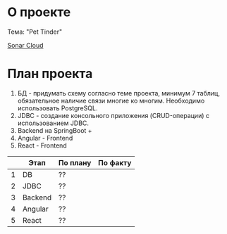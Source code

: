 # О проекте

Тема: "Pet Tinder" 

[Sonar Cloud](https://sonarcloud.io/project/configuration?id=dburackov_pproj)

# План проекта

1. БД - придумать схему согласно теме проекта, минимум 7 таблиц, обязательное наличие связи многие ко многим. Необходимо использовать PostgreSQL.
2. JDBC - создание консольного приложения (CRUD-операции) с использованием JDBC.
3. Backend на SpringBoot +  
4. Angular - Frontend
5. React - Frontend

| |Этап|По плану|По факту|
|---|-----|-----|-----|
|1|DB|??|
|2|JDBC|??||
|3|Backend|??||
|4|Angular|??||
|5|React|??||

